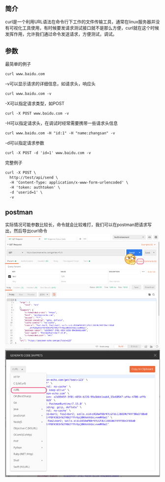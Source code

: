 ## 简介
curl是一个利用URL语法在命令行下工作的文件传输工具，通常在linux服务器并没有可视化工具使用，有时候要发请求测试接口就不是那么方便，curl就在这个时候发挥作用，允许我们通过命令发送请求，方便测试，调试。

## 参数
最简单的例子
```
curl www.baidu.com 
```
-v可以显示请求的详细信息，如请求头，响应头  
```
curl www.baidu.com -v
```
-X可以指定请求类型，如POST
```
curl -X POST www.baidu.com -v
```
-H可以指定请求头，在调试时经常需要携带一些请求头信息
```
curl www.baidu.com -H "id:1" -H "name:zhangsan" -v
```
-d可以指定请求参数
```
curl -X POST -d 'id=1' www.baidu.com -v
```
完整例子
```
curl -X POST \
  http://test/api/send \
  -H 'Content-Type: application/x-www-form-urlencoded' \
  -H 'token: authtoken' \
  -d 'userid=1' \
  -v
```

## postman
实际情况可能参数比较长，命令就会比较难打，我们可以在postman把请求写出，然后导出curl命令  
![image](https://github.com/jmilktea/jmilktea/blob/master/%E5%B7%A5%E5%85%B7%E7%B1%BB/curl/images/code.png)  
![image](https://github.com/jmilktea/jmilktea/blob/master/%E5%B7%A5%E5%85%B7%E7%B1%BB/curl/images/curl.png)
